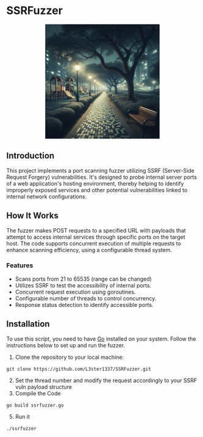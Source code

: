 # SSRFuzzer
<p align="center">
  <img src="temple.jpeg">
</p>

## Introduction

This project implements a port scanning fuzzer utilizing SSRF (Server-Side Request Forgery) vulnerabilities. It's designed to probe internal server ports of a web application's hosting environment, thereby helping to identify improperly exposed services and other potential vulnerabilities linked to internal network configurations.

## How It Works

The fuzzer makes POST requests to a specified URL with payloads that attempt to access internal services through specific ports on the target host. The code supports concurrent execution of multiple requests to enhance scanning efficiency, using a configurable thread system.

### Features

- Scans ports from 21 to 65535 (range can be changed)
- Utilizes SSRF to test the accessibility of internal ports.
- Concurrent request execution using goroutines.
- Configurable number of threads to control concurrency.
- Response status detection to identify accessible ports.

## Installation

To use this script, you need to have [Go](https://golang.org/) installed on your system. Follow the instructions below to set up and run the fuzzer.

1. Clone the repository to your local machine:

```
git clone https://github.com/L3ster1337/SSRFuzzer.git
```
2. Set the thread number and modify the request accordingly to your SSRF vuln payload structure
4. Compile the Code
```
go build ssrfuzzer.go
```
5. Run it
```
./ssrfuzzer
```
